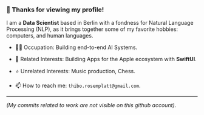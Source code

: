 ### 🐙 Thanks for viewing my profile!

I am a **Data Scientist** based in Berlin with a fondness for Natural Language Processing (NLP), as it brings together some of my favorite hobbies: computers, and human languages.

- 🧑‍💻 Occupation: Building end-to-end AI Systems.

- 🌱 Related Interests: Building Apps for the Apple ecosystem with **SwiftUI**.

- ⭐️ Unrelated Interests: Music production, Chess.

- 📫 How to reach me: `thibo.rosemplatt@gmail.com`.

---

_(My commits related to work are not visible on this github account)_. 
